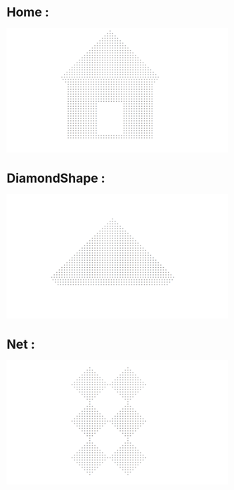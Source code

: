 # Home :

![Diamond](https://github.com/kishor82/My-Pattern/blob/master/img/3.png)

# DiamondShape : 

![Diamond](https://github.com/kishor82/My-Pattern/blob/master/img/2.png)


# Net : 

![Pattern1](https://github.com/kishor82/My-Pattern/blob/master/img/1.png)